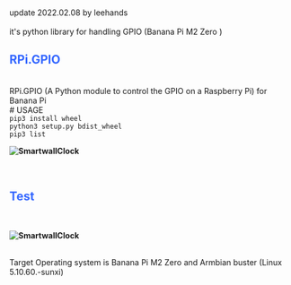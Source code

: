 <br>update 2022.02.08 by leehands
<br>
<br>it's python library for handling GPIO (Banana Pi M2 Zero )
<h2><span style="color: #3366ff;">RPi.GPIO</span></h2>
<br>RPi.GPIO (A Python module to control the GPIO on a Raspberry Pi) for Banana Pi 
<br># USAGE
<br><code>pip3 install wheel</code>
<br><code>python3 setup.py bdist_wheel</code>
<br><code>pip3 list</code>
<p><strong><img src="https://www.leehands.com/wp-content/uploads/2022/02/20220208_Rpi.GPIO_.jpg" alt="SmartwallClock"  /></strong></p>

<br>
<h2><span style="color: #3366ff;">Test</span></h2>
<br>
<p><strong><img src="https://www.leehands.com/wp-content/uploads/2022/02/20220208_Rpi.GPIO_2.jpg" alt="SmartwallClock"/></strong></p>
<br>Target Operating system is Banana Pi M2 Zero and Armbian buster (Linux 5.10.60.-sunxi) <b></b>
